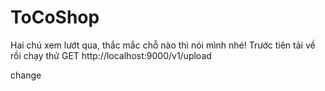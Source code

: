 # ToCoShop
Hai chú xem lướt qua, thắc mắc chỗ nào thì nói mình nhé!
Trước tiên tải về rồi chạy thử GET http://localhost:9000/v1/upload


change